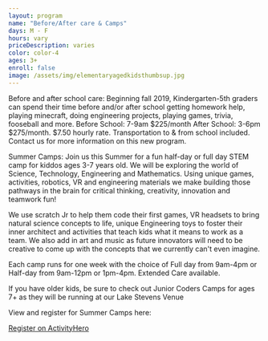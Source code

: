```yaml
---
layout: program
name: "Before/After care & Camps"
days: M - F
hours: vary
priceDescription: varies
color: color-4
ages: 3+
enroll: false
image: /assets/img/elementaryagedkidsthumbsup.jpg
---
```


Before and after school care: Beginning fall 2019, Kindergarten-5th graders can spend their time before and/or after school getting homework help, playing minecraft, doing engineering projects, playing games, trivia, fooseball and more. 
Before School: 7-9am $225/month After School: 3-6pm $275/month. $7.50 hourly rate. Transportation to & from school included. 
Contact us for more information on this new program. 

Summer Camps: Join us this Summer for a fun half-day or full day STEM camp for kiddos ages 3-7 years old. We will be exploring the world of Science, Technology, Engineering and Mathematics. Using unique games, activities, robotics, VR and engineering materials we make building those pathways in the brain for critical thinking, creativity, innovation and teamwork fun! 

We use scratch Jr to help them code their first games, VR headsets to bring natural science concepts to life, unique Engineering toys to foster their inner architect and activities that teach kids what it means to work as a team. We also add in art and music as future innovators will need to be creative to come up with the concepts that we currently can't even imagine. 

Each camp runs for one week with the choice of Full day from 9am-4pm or Half-day from 9am-12pm or 1pm-4pm. Extended Care available.

If you have older kids, be sure to check out Junior Coders Camps for ages 7+ as they will be running at our Lake Stevens Venue 

View and register for Summer Camps here:

<a class="ah-widget" href="https://www.activityhero.com/biz/94419-mighty-kids-bothell-wa?aht_cam=schedule-widget&aht_src=62927" data-id="2956">Register on ActivityHero</a> <script src="//www.activityhero.com/widget.js?v=1555527932"></script> 
